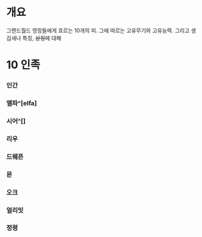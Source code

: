 # 개요
그랜드월드 영장들에게 흐르는 10개의 피.
그에 따르는 고유무기와 고유능력.
그리고 생김새나 특징, ~~상징~~에 대해 

# 10 인족
### 인간
### 엘파^[elfa]
### 시어^[]
### 리우
### 드웨픈
### 몬
### 오크
### 얼리밋
### 
### 
### 정령